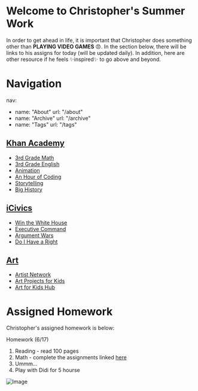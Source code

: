 # Welcome to Christopher's Summer Work

In order to get ahead in life, it is important that Christopher does something other than **PLAYING VIDEO GAMES** 😠. In the section below, there will be links to his assigns for today (will be updated daily). In addition, here are other resource if he feels ✨inspired✨ to go above and beyond. 

# Navigation
nav:
- name:     "About"
  url:      "/about"
- name:     "Archive"
  url:      "/archive"
- name:     "Tags"
  url:      "/tags"
## [Khan Academy](https://www.khanacademy.org/)
- [3rd Grade Math](https://www.khanacademy.org/math/cc-third-grade-math)
- [3rd Grade English](https://www.khanacademy.org/ela/cc-3rd-reading-vocab)
- [Animation](https://www.khanacademy.org/computing/pixar)
- [An Hour of Coding](https://www.khanacademy.org/hourofcode)
- [Storytelling](https://www.khanacademy.org/humanities/hass-storytelling)
- [Big History](https://www.khanacademy.org/humanities/big-history-project)

## [iCivics](https://www.icivics.org/)
- [Win the White House](https://www.icivics.org/games/win-white-house)
- [Executive Command](https://www.icivics.org/games/executive-command)
- [Argument Wars](https://www.icivics.org/games/argument-wars)
- [Do I Have a Right](https://www.icivics.org/games/do-i-have-right)

## [Art](https://www.youtube.com/c/ArtforKidsHub/featured)
- [Artist Network](https://www.artistsnetwork.com/free-art-instruction/)
- [Art Projects for Kids](https://artprojectsforkids.org/gallery-new/)
- [Art for Kids Hub](https://www.artforkidshub.com/)

# Assigned Homework

Christopher's assigned homework is below: 

Homework (6/17)
1. Reading - read 100 pages
2. Math - complete the assignments linked [here](https://www.mathplayground.com/)
3. Ummm...
4. Play with Didi for 5 hourse




![Image](https://lh3.googleusercontent.com/pw/ACtC-3efrlcMgMKKr6obwYZeQHMr4D26J3s5zIQcCLskvRLIv7ePxRkEnoG2QAs1vVRmwtXnkiR347tWR59x3NgNXRb_sJQ-Aq4SLm5nkT_XlsxrcfpHB76LO2ZRlUU_pGxLIpHyMCg9M8gkAopfGGI-MkqSkQ=w678-h903-no?authuser=0)


